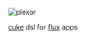 ![plexor](https://raw.githubusercontent.com/limadelic/plexor/master/docs/logox300.png)

[cuke](http://cucumber.io) dsl for [flux](http://facebook.github.io/flux) apps
